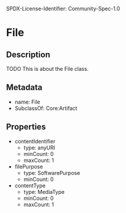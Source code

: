 SPDX-License-Identifier: Community-Spec-1.0

# File

## Description

TODO This is about the File class.

## Metadata

- name: File
- SubclassOf: Core:Artifact

## Properties

- contentIdentifier
  - type: anyURI
  - minCount: 0
  - maxCount: 1
- filePurpose
  - type: SoftwarePurpose
  - minCount: 0
- contentType
  - type: MediaType
  - minCount: 0
  - maxCount: 1

